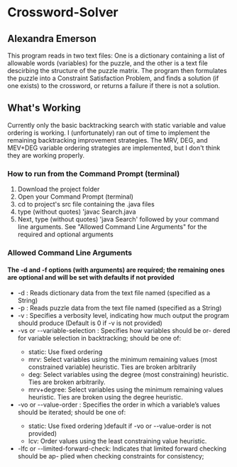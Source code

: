 # Crossword-Solver
## Alexandra Emerson
This program reads in two text files: One is a dictionary containing a list of allowable words (variables) for the puzzle, and the other is a text file descirbing the structure of the puzzle matrix.
The program then formulates the puzzle into a Constraint Satisfaction Problem, and finds a solution (if one exists) to the crossword, or returns a failure if there is not a solution.

## What's Working
Currently only the basic backtracking search with static variable and value ordering is working. I (unfortunately) ran out of time to implement the remaining backtracking improvement strategies. The MRV, DEG, and MEV+DEG variable ordering strategies are implemented, but I don't think they are working properly.

### How to run from the Command Prompt (terminal)

1. Download the project folder
2. Open your Command Prompt (terminal)
3. cd to project's src file containing the .java files
4. type (without quotes) 'javac Search.java
5. Next, type (without quotes) 'java Search' followed by your command line arguments. See "Allowed Command Line Arguments" for the required and optional arguments

### Allowed Command Line Arguments
#### The -d and -f options (with arguments) are required; the remaining ones are optional and will be set with defaults if not provided
* -d <FILENAME>: Reads dictionary data from the text file named <FILENAME> (specified as a String)
* -p <FILENAME>: Reads puzzle data from the text file named <FILENAME> (specified as a
String)
* -v <INTEGER>: Specifies a verbosity level, indicating how much output the program should
produce (Default is 0 if -v is not provided)
* -vs <STRING> or --variable-selection <STRING>: Specifies how variables should be or-
dered for variable selection in backtracking; <STRING> should be one of:
  * static: Use fixed ordering
  * mrv: Select variables using the minimum remaining values (most constrained variable) heuristic. Ties are broken arbitrarily
  * deg: Select variables using the degree (most constraining) heuristic. Ties are broken arbitrarily.
  * mrv+degree: Select variables using the minimum remaining values heuristic. Ties are broken using the degree heuristic.
* -vo <STRING> or --value-order <STRING>: Specifies the order in which a variable’s values
should be iterated; <STRING> should be one of:
  * static: Use fixed ordering )default if -vo or --value-order is not provided)
  * lcv: Order values using the least constraining value heuristic.
* -lfc or --limited-forward-check: Indicates that limited forward checking should be ap-
plied when checking constraints for consistency;
